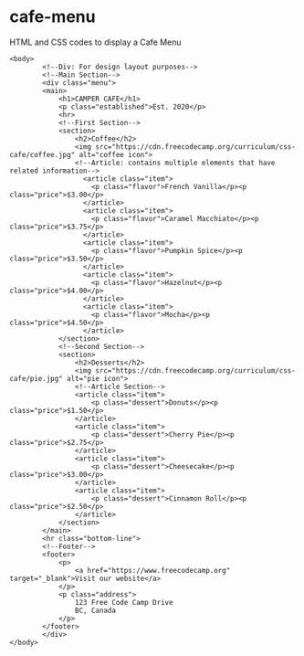 # cafe-menu
HTML and CSS codes to display a Cafe Menu

<!DOCTYPE html>
<html lang="en">

    <body>
            <!--Div: For design layout purposes-->
            <!--Main Section-->
            <div class="menu">
            <main>
                <h1>CAMPER CAFE</h1>
                <p class="established">Est. 2020</p>
                <hr>
                <!--First Section-->
                <section>
                    <h2>Coffee</h2>
                    <img src="https://cdn.freecodecamp.org/curriculum/css-cafe/coffee.jpg" alt="coffee icon">
                    <!--Article: contains multiple elements that have related information-->
                      <article class="item">
                        <p class="flavor">French Vanilla</p><p class="price">$3.00</p>
                      </article>
                      <article class="item">
                        <p class="flavor">Caramel Macchiato</p><p class="price">$3.75</p>
                      </article>
                      <article class="item">
                        <p class="flavor">Pumpkin Spice</p><p class="price">$3.50</p>
                      </article>
                      <article class="item">
                        <p class="flavor">Hazelnut</p><p class="price">$4.00</p>
                      </article>
                      <article class="item">
                        <p class="flavor">Mocha</p><p class="price">$4.50</p>
                      </article>
                </section>
                <!--Second Section-->
                <section>
                    <h2>Desserts</h2>
                    <img src="https://cdn.freecodecamp.org/curriculum/css-cafe/pie.jpg" alt="pie icon">
                    <!--Article Section-->
                    <article class="item">
                        <p class="dessert">Donuts</p><p class="price">$1.50</p>
                    </article>
                    <article class="item">
                        <p class="dessert">Cherry Pie</p><p class="price">$2.75</p>
                    </article>
                    <article class="item">
                        <p class="dessert">Cheesecake</p><p class="price">$3.00</p>
                    </article>
                    <article class="item">
                        <p class="dessert">Cinnamon Roll</p><p class="price">$2.50</p>
                    </article>
                </section>
            </main>
            <hr class="bottom-line">
            <!--Footer-->
            <footer>
                <p>
                    <a href="https://www.freecodecamp.org" target="_blank">Visit our website</a>
                </p>
                <p class="address">
                    123 Free Code Camp Drive
                    BC, Canada
                </p>
            </footer>
            </div>
    </body>
</html>
